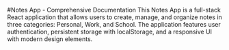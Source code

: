 #Notes App - Comprehensive Documentation
This Notes App is a full-stack React application that allows users to create, manage, and organize notes in three categories: Personal, Work, and School. The application features user authentication, persistent storage with localStorage, and a responsive UI with modern design elements.
